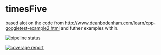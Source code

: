 # timesFive

based alot on the code from http://www.deanbodenham.com/learn/cpp-googletest-example2.html and futher examples within.

[![pipeline status](http://10.0.81.147/root/timesFive/badges/master/pipeline.svg)](http://10.0.81.147/root/timesFive/commits/master)

[![coverage report](http://10.0.81.147/root/timesFive/badges/master/coverage.svg)](http://10.0.81.147/root/timesFive/commits/master)


